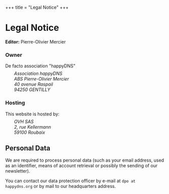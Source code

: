 +++
title = "Legal Notice"
+++


# Legal Notice


**Editor:** Pierre-Olivier Mercier


### Owner

De facto association "happyDNS"

<address style="margin-left: 2em; margin-top: -.5em">
Association happyDNS<br>
ABS Pierre-Olivier Mercier<br>
40 avenue Raspail<br>
94250 GENTILLY
</address>


### Hosting

<!-- This website is hosted by the association, autonomously, on its own infrastructures. -->

This website is hosted by:

<address style="margin-left: 2em; margin-top: -.5em">
OVH SAS<br>
2, rue Kellermann<br>
59100 Roubaix
</address>


## Personal Data

We are required to process personal data (such as your email address, used as
an identifier, means of account retrieval or possibly the sending of our
newsletter).

You can contact our data protection officer by e-mail at <code>dpo at
happydns.org</code> or by mail to our headquarters address.

